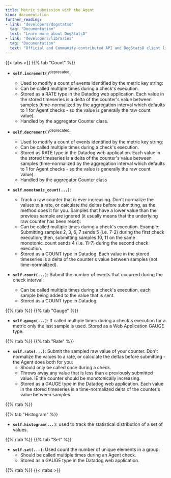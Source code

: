 ```yaml
---
title: Metric submission with the Agent
kind: documentation
further_reading:
- link: "developers/dogstatsd"
  tag: "Documentation"
  text: "Learn more about DogStatsD"
- link: "developers/libraries"
  tag: "Documentation"
  text: "Official and Community-contributed API and DogStatsD client libraries"
---
```


{{< tabs >}}
{{% tab "Count" %}}

* **`self.increment()`**<sup>deprecated</sup>:
    * Used to modify a count of events identified by the metric key string:
    * Can be called multiple times during a check's execution.
    * Stored as a RATE type in the Datadog web application. Each value in the stored timeseries is a delta of the counter's value between samples (time-normalized by the aggregation interval which defaults to 1 for Agent checks - so the value is generally the raw count value).
    * Handled by the aggregator Counter class.

* **`self.decrement()`**<sup>deprecated</sup>:
    * Used to modify a count of events identified by the metric key string:
    * Can be called multiple times during a check's execution.
    * Stored as RATE type in the Datadog web application. Each value in the stored timeseries is a delta of the counter's value between samples (time-normalized by the aggregation interval which defaults to 1 for Agent checks - so the value is generally the raw count value).
    * Handled by the aggregator Counter class

* **`self.monotonic_count(...)`**:
    * Track a raw counter that is ever increasing. Don't normalize the values to a rate, or calculate the deltas before submitting, as the method does it for you. Samples that have a lower value than the previous sample are ignored (it usually means that the underlying raw counter has been reset):
    * Can be called multiple times during a check's execution.
        Example: Submitting samples 2, 3, 6, 7 sends 5 (i.e. 7-2) during the first check execution; then, submitting samples 10, 11 on the same monotonic_count sends 4 (i.e. 11-7) during the second check execution.
    * Stored as a COUNT type in Datadog. Each value in the stored timeseries is a delta of the counter's value between samples (not time-normalized).

* **`self.count(...)`**: Submit the number of events that occurred during the check interval:
    * Can be called multiple times during a check's execution, each sample being added to the value that is sent.
    * Stored as a COUNT type in Datadog.

{{% /tab %}}
{{% tab "Gauge" %}}

* **`self.gauge(...)`**: If called multiple times during a check's execution for a metric only the last sample is used.
    Stored as a Web Application GAUGE type.

{{% /tab %}}
{{% tab "Rate" %}}


* **`self.rate(...)`**: Submit the sampled raw value of your counter. Don't normalize the values to a rate, or calculate the deltas before submitting - the Agent does both for you:
  * Should only be called once during a check.
  * Throws away any value that is less than a previously submitted value. IE the counter should be monotonically increasing.
  * Stored as a GAUGE type in the Datadog web application. Each value in the stored timeseries is a time-normalized delta of the counter's value between samples.

{{% /tab %}}

{{% tab "Histogram" %}}

* **`self.histogram(...)`**: used to track the statistical distribution of a set of values.


{{% /tab %}}
{{% tab "Set" %}}

* **`self.set(...)`**: Used count the number of unique elements in a group:
  * Should be called multiple times during an Agent check.
  * Stored as a GAUGE type in the Datadog web application.

{{% /tab %}}
{{< /tabs >}}
